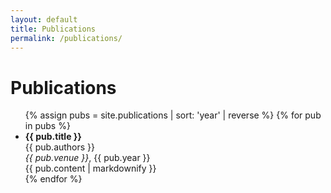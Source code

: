 ```yaml
---
layout: default
title: Publications
permalink: /publications/
---
```


<h1>Publications</h1>

<ul>
  {% assign pubs = site.publications | sort: 'year' | reverse %}
  {% for pub in pubs %}
    <li>
      <strong>{{ pub.title }}</strong><br>
      {{ pub.authors }}<br>
      <em>{{ pub.venue }}</em>, {{ pub.year }}<br>
      {{ pub.content | markdownify }}
    </li>
  {% endfor %}
</ul>
